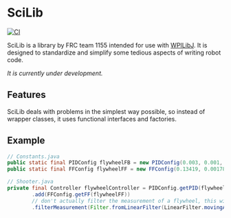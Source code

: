 # SciLib

[![CI](https://github.com/SciBorgs/SciLib/actions/workflows/main.yml/badge.svg)](https://github.com/SciBorgs/SciLib/actions/workflows/main.yml)

SciLib is a library by FRC team 1155 intended for use with [WPILibJ](https://github.com/wpilibsuite/allwpilib). It is designed to standardize and simplify some tedious aspects of writing robot code.

*It is currently under development.*

## Features

SciLib deals with problems in the simplest way possible, so instead of wrapper classes, it uses functional interfaces and factories.

## Example
```java
// Constants.java
public static final PIDConfig flywheelFB = new PIDConfig(0.003, 0.001, 0);
public static final FFConfig flywheelFF = new FFConfig(0.13419, 0.0017823, 0.00028074);

// Shooter.java
private final Controller flywheelController = PIDConfig.getPID(flywheelFB)
        .add(FFConfig.getFF(flywheelFF))
        // don't actually filter the measurement of a flywheel, this will cause it to ramp slowly
        .filterMeasurement(Filter.fromLinearFilter(LinearFilter.movingAverage(10)));
```
